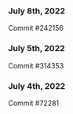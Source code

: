 ### July 8th, 2022

Commit #242156

### July 5th, 2022

Commit #314353


### July 4th, 2022

Commit #72281
